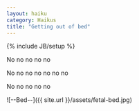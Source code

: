 ```yaml
---
layout: haiku
category: Haikus
title: "Getting out of bed"
---
```

{% include JB/setup %}

No no no no no

No no no no no no no

No no no no no


![--Bed--]({{ site.url }}/assets/fetal-bed.jpg)
